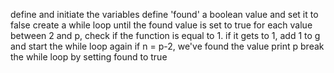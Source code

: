 define and initiate the variables
define 'found' a boolean value and set it to false
create a while loop until the found value is set to true
for each value between 2 and p, check if the function is equal to 1. 
    if it gets to 1, add 1 to g and start the while loop again
    if n = p-2, we've found the value
    print p
    break the while loop by setting found to true